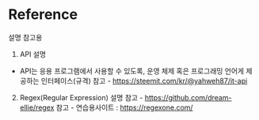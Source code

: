 # Reference
설명 참고용

1. API 설명
  - API는 응용 프로그램에서 사용할 수 있도록, 운영 체제 혹은 프로그래밍 언어게 제공하는 인터페이스(규격)
  참고 - https://steemit.com/kr/@yahweh87/it-api
  
 2. Regex(Regular Expression) 설명
  참고 - https://github.com/dream-ellie/regex
  참고 - 연습용사이트 : https://regexone.com/
